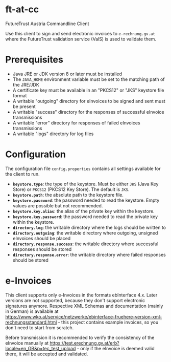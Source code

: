 # ft-at-cc

FutureTrust Austria Commandline Client

Use this client to sign and send electronic invoices to `e-rechnung.gv.at` where the FutureTrust validation service (ValS) is used to validate them.

# Prerequisites

* Java JRE or JDK version 8 or later must be installed
* The `JAVA_HOME` environment variable must be set to the matching path of the JRE/JDK
* A certificate key must be available in an "PKCS12" or "JKS" keystore file format
* A writable "outgoing" directory for eInvoices to be signed and sent must be present
* A writable "success" directory for the responses of successful eInvoice transmissions 
* A writable "error" directory for responses of failed eInvoices transmissions 
* A writable "logs" directory for log files 

# Configuration

The configuration file `config.properties` contains all settings available for the client to run.

* **`keystore.type`**: the type of the keystore. Must be either `JKS` (Java Key Store) or `PKCS12` (PKCS12 Key Store). The default is `JKS`.
* **`keystore.path`**: the absolute path to the keystore file.
* **`keystore.password`**: the password needed to read the keystore. Empty values are possible but not recommended.
* **`keystore.key.alias`**: the alias of the private key within the keystore.
* **`keystore.key.password`**: the password needed to read the private key within the keystore.
* **`directory.log`**: the writable directory where the logs should be written to
* **`directory.outgoing`**: the writable directory where outgoing, unsigned eInvoices should be placed
* **`directory.response.success`**: the writable directory where successful responses should be stored
* **`directory.response.error`**: the writable directory where failed responses should be stored

# e-Invoices

This client supports only e-Invoices in the formats ebInterface 4.x. Later versions are not supported, because they don't support electronic signatures anymore. Respective XML Schemas and documentation (mainly in German) is available at https://www.wko.at/service/netzwerke/ebinterface-fruehere-version-xml-rechnungsstandard.html - this project contains example invoices, so you don't need to start from scratch.

Before transmission it is recommended to verify the consistency of the eInvoice manually at https://test.erechnung.gv.at/erb?locale=en_GB&p=tec_test_upload - only if the eInvoice is deemed valid there, it will be accepted and validated.

